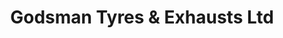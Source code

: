 ---
title: "Godsman Tyres & Exhausts Ltd"
url: /tain/godsman-tyres-und-exhausts-ltd/
shop: Autowerkstatt
---